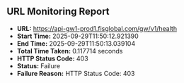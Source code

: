 ## URL Monitoring Report

- **URL:** https://api-gw1-prod1.fisglobal.com/gw/v1/health
- **Start Time:** 2025-09-29T11:50:12.921390
- **End Time:** 2025-09-29T11:50:13.039104
- **Total Time Taken:** 0.117714 seconds
- **HTTP Status Code:** 403
- **Status:** Failure
- **Failure Reason:** HTTP Status Code: 403
